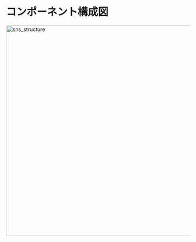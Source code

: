 # コンポーネント構成図
<img width="576" alt="sns_structure" src="https://github.com/Rei1449/sns/assets/162283175/20a15054-6b20-4c91-b583-77bec1482840">

